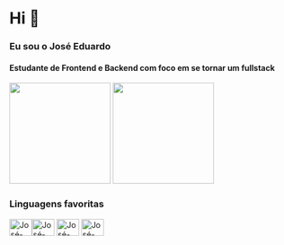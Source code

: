 
# Hi 👋
### Eu sou o José Eduardo

#### Estudante de Frontend e Backend com foco em se tornar um fullstack

<div>
 <img height="180em" src="https://github-readme-stats.vercel.app/api?username=Josees0&show_icons=true&theme=tokyonight"/>
 
 <img height="180em" src="https://github-readme-stats.vercel.app/api/top-langs/?username=Josees0&layout=compact&theme=tokyonight"/>

### Linguagens favoritas
  <img align="center" alt="José-html" height="30" width="40" src="https://cdn.jsdelivr.net/gh/devicons/devicon/icons/html5/html5-original.svg"/><img align="center" alt="José-html" height="30" width="40" src= "https://cdn.jsdelivr.net/gh/devicons/devicon/icons/css3/css3-original.svg" />
<img align="center" alt="José-html" height="30" width="40" src= "https://cdn.jsdelivr.net/gh/devicons/devicon/icons/javascript/javascript-original.svg" />
<img align="center" alt="José-html" height="30" width="40" src= "https://devicon-website.vercel.app/api/python/original.svg" />

  
